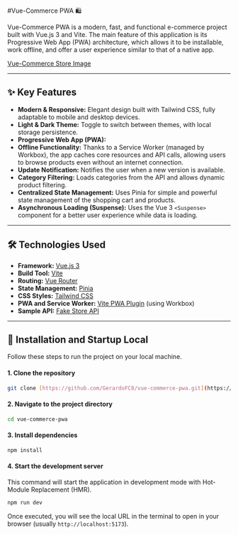#Vue-Commerce PWA 🛍️

Vue-Commerce PWA is a modern, fast, and functional e-commerce project built with Vue.js 3 and Vite. The main feature of this application is its Progressive Web App (PWA) architecture, which allows it to be installable, work offline, and offer a user experience similar to that of a native app.

[Vue-Commerce Store Image](https://placehold.co/800x450/3b82f6/ffffff?text=Vue-Commerce+PWA)

---

## ✨ Key Features

- **Modern & Responsive:** Elegant design built with Tailwind CSS, fully adaptable to mobile and desktop devices.
- **Light & Dark Theme:** Toggle to switch between themes, with local storage persistence.
- **Progressive Web App (PWA):**
- **Offline Functionality:** Thanks to a Service Worker (managed by Workbox), the app caches core resources and API calls, allowing users to browse products even without an internet connection.
- **Update Notification:** Notifies the user when a new version is available.
- **Category Filtering:** Loads categories from the API and allows dynamic product filtering.
- **Centralized State Management:** Uses Pinia for simple and powerful state management of the shopping cart and products.
- **Asynchronous Loading (Suspense):** Uses the Vue 3 `<Suspense>` component for a better user experience while data is loading.

---

## 🛠️ Technologies Used

- **Framework:** [Vue.js 3](https://vuejs.org/)
- **Build Tool:** [Vite](https://vitejs.dev/)
- **Routing:** [Vue Router](https://router.vuejs.org/)
- **State Management:** [Pinia](https://pinia.vuejs.org/)
- **CSS Styles:** [Tailwind CSS](https://tailwindcss.com/)
- **PWA and Service Worker:** [Vite PWA Plugin](https://vite-pwa-org.netlify.app/) (using Workbox)
- **Sample API:** [Fake Store API](https://fakestoreapi.com/)

---

## 🚀 Installation and Startup Local

Follow these steps to run the project on your local machine.

#### 1. Clone the repository

```bash
git clone [https://github.com/GerardoFC8/vue-commerce-pwa.git](https://github.com/GerardoFC8/vue-commerce-pwa.git)
```

#### 2. Navigate to the project directory

```bash
cd vue-commerce-pwa
```

#### 3. Install dependencies

```bash
npm install
```

#### 4. Start the development server

This command will start the application in development mode with Hot-Module Replacement (HMR).

```bash
npm run dev
```

Once executed, you will see the local URL in the terminal to open in your browser (usually `http://localhost:5173`).